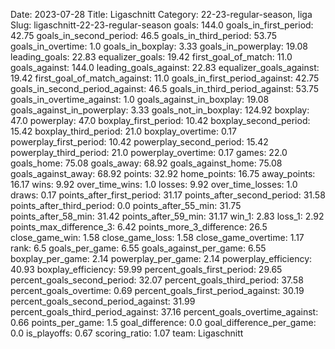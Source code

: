 Date: 2023-07-28
Title: Ligaschnitt
Category: 22-23-regular-season, liga
Slug: ligaschnitt-22-23-regular-season
goals: 144.0
goals_in_first_period: 42.75
goals_in_second_period: 46.5
goals_in_third_period: 53.75
goals_in_overtime: 1.0
goals_in_boxplay: 3.33
goals_in_powerplay: 19.08
leading_goals: 22.83
equalizer_goals: 19.42
first_goal_of_match: 11.0
goals_against: 144.0
leading_goals_against: 22.83
equalizer_goals_against: 19.42
first_goal_of_match_against: 11.0
goals_in_first_period_against: 42.75
goals_in_second_period_against: 46.5
goals_in_third_period_against: 53.75
goals_in_overtime_against: 1.0
goals_against_in_boxplay: 19.08
goals_against_in_powerplay: 3.33
goals_not_in_boxplay: 124.92
boxplay: 47.0
powerplay: 47.0
boxplay_first_period: 10.42
boxplay_second_period: 15.42
boxplay_third_period: 21.0
boxplay_overtime: 0.17
powerplay_first_period: 10.42
powerplay_second_period: 15.42
powerplay_third_period: 21.0
powerplay_overtime: 0.17
games: 22.0
goals_home: 75.08
goals_away: 68.92
goals_against_home: 75.08
goals_against_away: 68.92
points: 32.92
home_points: 16.75
away_points: 16.17
wins: 9.92
over_time_wins: 1.0
losses: 9.92
over_time_losses: 1.0
draws: 0.17
points_after_first_period: 31.17
points_after_second_period: 31.58
points_after_third_period: 0.0
points_after_55_min: 31.75
points_after_58_min: 31.42
points_after_59_min: 31.17
win_1: 2.83
loss_1: 2.92
points_max_difference_3: 6.42
points_more_3_difference: 26.5
close_game_win: 1.58
close_game_loss: 1.58
close_game_overtime: 1.17
rank: 6.5
goals_per_game: 6.55
goals_against_per_game: 6.55
boxplay_per_game: 2.14
powerplay_per_game: 2.14
powerplay_efficiency: 40.93
boxplay_efficiency: 59.99
percent_goals_first_period: 29.65
percent_goals_second_period: 32.07
percent_goals_third_period: 37.58
percent_goals_overtime: 0.69
percent_goals_first_period_against: 30.19
percent_goals_second_period_against: 31.99
percent_goals_third_period_against: 37.16
percent_goals_overtime_against: 0.66
points_per_game: 1.5
goal_difference: 0.0
goal_difference_per_game: 0.0
is_playoffs: 0.67
scoring_ratio: 1.07
team: Ligaschnitt
